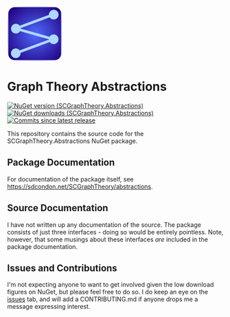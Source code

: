 ![SCGraphTheory Icon](src/Abstractions/SCGraphTheoryIcon.png)

# Graph Theory Abstractions

[![NuGet version (SCGraphTheory.Abstractions)](https://img.shields.io/nuget/v/SCGraphTheory.Abstractions.svg?style=flat-square)](https://www.nuget.org/packages/SCGraphTheory.Abstractions/) 
[![NuGet downloads (SCGraphTheory.Abstractions)](https://img.shields.io/nuget/dt/SCGraphTheory.Abstractions.svg?style=flat-square)](https://www.nuget.org/packages/SCGraphTheory.Abstractions/) 
[![Commits since latest release](https://img.shields.io/github/commits-since/sdcondon/SCGraphTheory.Abstractions/latest?style=flat-square)](https://github.com/sdcondon/SCGraphTheory.Abstractions/compare/1.0.8...main)

This repository contains the source code for the SCGraphTheory.Abstractions NuGet package.

## Package Documentation

For documentation of the package itself, see https://sdcondon.net/SCGraphTheory/abstractions.

## Source Documentation

I have not written up any documentation of the source. The package consists of just three interfaces - doing so would be entirely pointless.
Note, however, that some musings about these interfaces *are* included in the package documentation.

## Issues and Contributions

I'm not expecting anyone to want to get involved given the low download figures on NuGet, but please feel free to do so.
I do keep an eye on the [issues](https://github.com/sdcondon/SCFirstOrderLogic/issues) tab, and will add a CONTRIBUTING.md if anyone drops me a message expressing interest.
